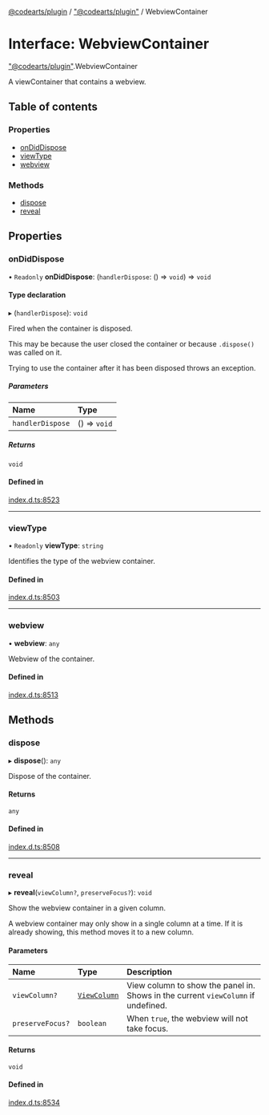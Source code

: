 [@codearts/plugin](../README.md) / ["@codearts/plugin"](../modules/_codearts_plugin_.md) / WebviewContainer

# Interface: WebviewContainer

["@codearts/plugin"](../modules/_codearts_plugin_.md).WebviewContainer

A viewContainer that contains a webview.

## Table of contents

### Properties

- [onDidDispose](codearts_plugin_.WebviewContainer.md#ondiddispose)
- [viewType](codearts_plugin_.WebviewContainer.md#viewtype)
- [webview](codearts_plugin_.WebviewContainer.md#webview)

### Methods

- [dispose](codearts_plugin_.WebviewContainer.md#dispose)
- [reveal](codearts_plugin_.WebviewContainer.md#reveal)

## Properties

### onDidDispose

• `Readonly` **onDidDispose**: (`handlerDispose`: () => `void`) => `void`

#### Type declaration

▸ (`handlerDispose`): `void`

Fired when the container is disposed.

This may be because the user closed the container or because `.dispose()` was
called on it.

Trying to use the container after it has been disposed throws an exception.

##### Parameters

| Name | Type |
| :------ | :------ |
| `handlerDispose` | () => `void` |

##### Returns

`void`

#### Defined in

[index.d.ts:8523](https://github.com/huaweicloud/cloudide-plugin-api/blob/4d28848/index.d.ts#L8523)

___

### viewType

• `Readonly` **viewType**: `string`

Identifies the type of the webview container.

#### Defined in

[index.d.ts:8503](https://github.com/huaweicloud/cloudide-plugin-api/blob/4d28848/index.d.ts#L8503)

___

### webview

• **webview**: `any`

Webview of the container.

#### Defined in

[index.d.ts:8513](https://github.com/huaweicloud/cloudide-plugin-api/blob/4d28848/index.d.ts#L8513)

## Methods

### dispose

▸ **dispose**(): `any`

Dispose of the container.

#### Returns

`any`

#### Defined in

[index.d.ts:8508](https://github.com/huaweicloud/cloudide-plugin-api/blob/4d28848/index.d.ts#L8508)

___

### reveal

▸ **reveal**(`viewColumn?`, `preserveFocus?`): `void`

Show the webview container in a given column.

A webview container may only show in a single column at a time. If it is already showing, this
method moves it to a new column.

#### Parameters

| Name | Type | Description |
| :------ | :------ | :------ |
| `viewColumn?` | [`ViewColumn`](../enums/codearts_plugin_.ViewColumn.md) | View column to show the panel in. Shows in the current `viewColumn` if undefined. |
| `preserveFocus?` | `boolean` | When `true`, the webview will not take focus. |

#### Returns

`void`

#### Defined in

[index.d.ts:8534](https://github.com/huaweicloud/cloudide-plugin-api/blob/4d28848/index.d.ts#L8534)

